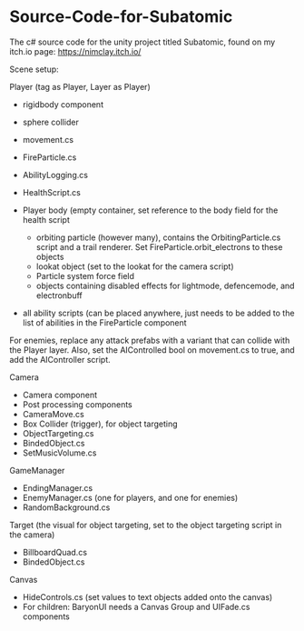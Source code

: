 # Source-Code-for-Subatomic
The c# source code for the unity project titled Subatomic, found on my itch.io page: https://nimclay.itch.io/


Scene setup:

Player (tag as Player, Layer as Player)
  - rigidbody component
  - sphere collider
  - movement.cs
  - FireParticle.cs
  - AbilityLogging.cs
  - HealthScript.cs
  - Player body (empty container, set reference to the body field for the health script
      - orbiting particle (however many), contains the OrbitingParticle.cs script and a trail renderer. Set FireParticle.orbit_electrons to these objects
      - lookat object (set to the lookat for the camera script)
      - Particle system force field
      - objects containing disabled effects for lightmode, defencemode, and electronbuff
   
  - all ability scripts (can be placed anywhere, just needs to be added to the list of abilities in the FireParticle component

For enemies, replace any attack prefabs with a variant that can collide with the Player layer. Also, set the AIControlled bool on movement.cs to true, and add the AIController script.

Camera
  - Camera component
  - Post processing components
  - CameraMove.cs
  - Box Collider (trigger), for object targeting
  - ObjectTargeting.cs
  - BindedObject.cs
  - SetMusicVolume.cs

GameManager
  - EndingManager.cs
  - EnemyManager.cs (one for players, and one for enemies)
  - RandomBackground.cs

Target (the visual for object targeting, set to the object targeting script in the camera)
  - BillboardQuad.cs
  - BindedObject.cs

Canvas
  - HideControls.cs (set values to text objects added onto the canvas)
  - For children: BaryonUI needs a Canvas Group and UIFade.cs components
